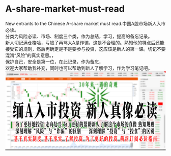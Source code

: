 # A-share-market-must-read
New entrants to the Chinese A-share market must read.中国A股市场新人入市必读。  <Br/>分类为风险必读、市场、制度三个类，作为总结，学习，提高的备忘记录。<Br/>新人切记满仓梭哈，亏钱了再骂大A是诈骗，这是不合理的。熟知他的特点后还能接受它的规则，然后再确定是不是要参与投资，这应该是新人的第一课。切记不要混淆“风险”的真实意思。，<Br/>保护自己，安全是第一位，在此记录，作为备忘，<Br/>欢迎大家帮助我补充，同时也可以帮助到新人了解学习，作为学习笔记吧。  
![image](https://github.com/anbeibei/Chinese-A-share-market-must-read/blob/main/%E9%A6%96%E5%9B%BE%E6%B5%B7%E6%8A%A5.jpg)
